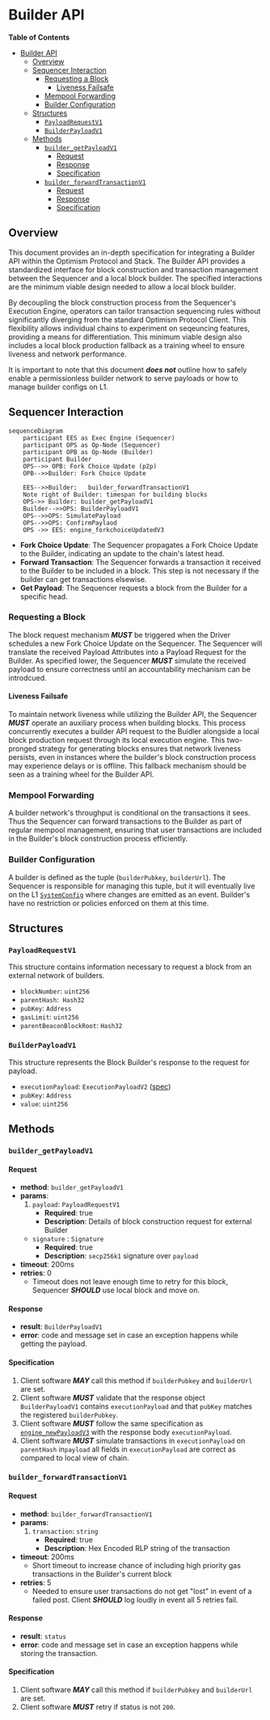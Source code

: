 # Builder API
<!-- START doctoc generated TOC please keep comment here to allow auto update -->
<!-- DON'T EDIT THIS SECTION, INSTEAD RE-RUN doctoc TO UPDATE -->
**Table of Contents**

- [Builder API](#builder-api)
  - [Overview](#overview)
  - [Sequencer Interaction](#sequencer-interaction)
    - [Requesting a Block](#requesting-a-block)
      - [Liveness Failsafe](#liveness-failsafe)
    - [Mempool Forwarding](#mempool-forwarding)
    - [Builder Configuration](#builder-configuration)
  - [Structures](#structures)
    - [`PayloadRequestV1`](#payloadrequestv1)
    - [`BuilderPayloadV1`](#builderpayloadv1)
  - [Methods](#methods)
    - [`builder_getPayloadV1`](#builder_getpayloadv1)
      - [Request](#request)
      - [Response](#response)
      - [Specification](#specification)
    - [`builder_forwardTransactionV1`](#builder_forwardtransactionv1)
      - [Request](#request-1)
      - [Response](#response-1)
      - [Specification](#specification-1)

<!-- END doctoc generated TOC please keep comment here to allow auto update -->

## Overview

This document provides an in-depth specification for integrating a Builder API within the Optimism Protocol and Stack. The Builder API provides a standardized interface for block construction and transaction management between the Sequencer and a local block builder. The specified interactions are the minimum viable design needed to allow a local block builder. 

By decoupling the block construction process from the Sequencer's Execution Engine, operators can tailor transaction sequencing rules without significantly diverging from the standard Optimism Protocol Client. This flexibility allows individual chains to experiment on seqeuncing features, providing a means for differentiation.  This minimum viable design also includes a local block production fallback as a training wheel to ensure liveness and network performance.

It is important to note that this document ***does not*** outline how to safely enable a permissionless builder network to serve payloads or how to manage builder configs on L1.

## Sequencer Interaction

```mermaid
sequenceDiagram
    participant EES as Exec Engine (Sequencer)
    participant OPS as Op-Node (Sequencer)
    participant OPB as Op-Node (Builder)
    participant Builder
    OPS-->> OPB: Fork Choice Update (p2p)
    OPB-->>Builder: Fork Choice Update
    
    EES-->>Builder:   builder_forwardTransactionV1
    Note right of Builder: timespan for building blocks
    OPS->> Builder: builder_getPayloadV1
    Builder-->>OPS: BuilderPayloadV1
    OPS-->>OPS: SimulatePayload
    OPS-->>OPS: ConfirmPaylaod
    OPS ->> EES: engine_forkchoiceUpdatedV3

```

- **Fork Choice Update**: The Sequencer propagates a Fork Choice Update to the Builder, indicating an update to the chain's latest head.
- **Forward Transaction**: The Sequencer forwards a transaction it received to the Builder to be included in a block. This step is not necessary if the builder can get transactions elsewise.
- **Get Payload**: The Sequencer requests a block from the Builder for a specific head.

### Requesting a Block

The block request mechanism ***MUST*** be triggered when the Driver schedules a new Fork Choice Update on the Sequencer. The Sequencer will translate the received Payload Attributes into a Payload Request for the Builder. As specified lower, the Sequencer ***MUST*** simulate the received payload to ensure correctness until an accountability mechanism can be introdcued.

#### Liveness Failsafe

To maintain network liveness while utilizing the Builder API, the Sequencer ***MUST*** operate an auxiliary process when building blocks. This process concurrently executes a builder API request to the Buidler alongside a local block production request through its local execution engine. This two-pronged strategy for generating blocks ensures that network liveness persists, even in instances where the builder's block construction process may experience delays or is offline. This fallback mechanism should be seen as a training wheel for the Builder API.

### Mempool Forwarding

A builder network's throughput is conditional on the transactions it sees. Thus the Sequencer can forward transactions to the Builder as part of regular mempool management, ensuring that user transactions are included in the Builder's block construction process efficiently.

### Builder Configuration

A builder is defined as the tuple (`builderPubkey`, `builderUrl`). The Sequencer is responsible for managing this tuple, but it will eventually live on the L1 [`SystemConfig`](https://github.com/ethereum-optimism/specs/blob/main/specs/protocol/system_config.md) where changes are emitted as an event.  Builder's have no restriction or policies enforced on them at this time.

## Structures

### `PayloadRequestV1`

This structure contains information necessary to request a block from an external network of builders.

- `blockNumber`: `uint256`
- `parentHash`:  `Hash32`
- `pubKey`: `Address`
- `gasLimit`: `uint256`
- `parentBeaconBlockRoot`: `Hash32`

### `BuilderPayloadV1`

This structure represents the Block Builder's response to the request for payload.

- `executionPayload`: `ExecutionPayloadV2` ([spec](https://github.com/ethereum/execution-apis/blob/584905270d8ad665718058060267061ecfd79ca5/src/engine/shanghai.md#executionpayloadv2))
- `pubKey`: `Address`
- `value`: `uint256`

## Methods

### `builder_getPayloadV1`

#### Request

- **method**: `builder_getPayloadV1`
- **params**:
    1. `payload`: `PayloadRequestV1`
        - **Required**: true
        - **Description**: Details of block construction request for external Builder
  - `signature` : `Signature`
    - **Required**: true
    - **Description**: `secp256k1` signature over `payload`
- **timeout**: 200ms
- **retries**: 0
  - Timeout does not leave enough time to retry for this block, Sequencer ***SHOULD*** use local block and move on.

#### Response

- **result**: `BuilderPayloadV1`
- **error**: code and message set in case an exception happens while getting the payload.

#### Specification

1. Client software ***MAY*** call this method if `builderPubkey` and `builderUrl` are set.
2. Client software ***MUST*** validate that the response object `BuilderPayloadV1` contains `executionPayload` and that `pubKey` matches the registered `builderPubkey`.
3. Client software ***MUST*** follow the same specification as [`engine_newPayloadV3`](https://github.com/ethereum/execution-apis/blob/main/src/engine/cancun.md#executionpayloadv3) with the response body `executionPayload`.
4. Client software ***MUST*** simulate transactions in `executionPayload` on `parentHash` in`payload` all fields in `executionPayload` are correct as compared to local view of chain.

### `builder_forwardTransactionV1`

#### Request

- **method**: `builder_forwardTransactionV1`
- **params**:
    1. `transaction`: `string`
        - **Required**: true
        - **Description**: Hex Encoded RLP string of the transaction
- **timeout**: 200ms
  - Short timeout to increase chance of including high priority gas transactions in the Builder's current block
- **retries**: 5
  - Needed to ensure user transactions do not get "lost" in event of a failed post. Client ***SHOULD*** log loudly in event all 5 retries fail.

#### Response

- **result**: `status`
- **error**: code and message set in case an exception happens while storing the transaction.

#### Specification

1. Client software ***MAY*** call this method if `builderPubkey` and `builderUrl` are set.
2. Client software ***MUST*** retry if status is not `200`.